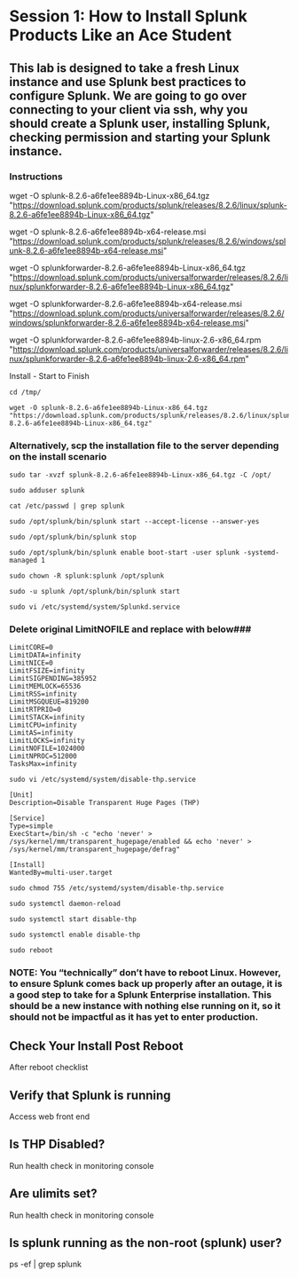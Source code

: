 # Session 1: How to Install Splunk Products Like an Ace Student

## This lab is designed to take a fresh Linux instance and use Splunk best practices to configure Splunk. We are going to go over connecting to your client via ssh, why you should create a Splunk user, installing Splunk, checking permission and starting your Splunk instance.


### Instructions
wget -O splunk-8.2.6-a6fe1ee8894b-Linux-x86_64.tgz "https://download.splunk.com/products/splunk/releases/8.2.6/linux/splunk-8.2.6-a6fe1ee8894b-Linux-x86_64.tgz"

wget -O splunk-8.2.6-a6fe1ee8894b-x64-release.msi "https://download.splunk.com/products/splunk/releases/8.2.6/windows/splunk-8.2.6-a6fe1ee8894b-x64-release.msi"

wget -O splunkforwarder-8.2.6-a6fe1ee8894b-Linux-x86_64.tgz "https://download.splunk.com/products/universalforwarder/releases/8.2.6/linux/splunkforwarder-8.2.6-a6fe1ee8894b-Linux-x86_64.tgz"

wget -O splunkforwarder-8.2.6-a6fe1ee8894b-x64-release.msi "https://download.splunk.com/products/universalforwarder/releases/8.2.6/windows/splunkforwarder-8.2.6-a6fe1ee8894b-x64-release.msi"

wget -O splunkforwarder-8.2.6-a6fe1ee8894b-linux-2.6-x86_64.rpm "https://download.splunk.com/products/universalforwarder/releases/8.2.6/linux/splunkforwarder-8.2.6-a6fe1ee8894b-linux-2.6-x86_64.rpm"

Install - Start to Finish
```
cd /tmp/
```
```
wget -O splunk-8.2.6-a6fe1ee8894b-Linux-x86_64.tgz "https://download.splunk.com/products/splunk/releases/8.2.6/linux/splunk-8.2.6-a6fe1ee8894b-Linux-x86_64.tgz"
```
### Alternatively, scp the installation file to the server depending on the install scenario


``` 
sudo tar -xvzf splunk-8.2.6-a6fe1ee8894b-Linux-x86_64.tgz -C /opt/
```

``` 
sudo adduser splunk
```

``` 
cat /etc/passwd | grep splunk
```

```
sudo /opt/splunk/bin/splunk start --accept-license --answer-yes 
```

```
sudo /opt/splunk/bin/splunk stop
```

```
sudo /opt/splunk/bin/splunk enable boot-start -user splunk -systemd-managed 1
```

```
sudo chown -R splunk:splunk /opt/splunk
```

```
sudo -u splunk /opt/splunk/bin/splunk start
```

```
sudo vi /etc/systemd/system/Splunkd.service
```

### Delete original LimitNOFILE and replace with below###
```
LimitCORE=0
LimitDATA=infinity
LimitNICE=0
LimitFSIZE=infinity
LimitSIGPENDING=385952
LimitMEMLOCK=65536
LimitRSS=infinity
LimitMSGQUEUE=819200
LimitRTPRIO=0
LimitSTACK=infinity
LimitCPU=infinity
LimitAS=infinity
LimitLOCKS=infinity
LimitNOFILE=1024000
LimitNPROC=512000
TasksMax=infinity
```
```
sudo vi /etc/systemd/system/disable-thp.service
```
```
[Unit]
Description=Disable Transparent Huge Pages (THP)

[Service]
Type=simple
ExecStart=/bin/sh -c "echo 'never' > /sys/kernel/mm/transparent_hugepage/enabled && echo 'never' > /sys/kernel/mm/transparent_hugepage/defrag"

[Install]
WantedBy=multi-user.target
```
```
sudo chmod 755 /etc/systemd/system/disable-thp.service
```

```
sudo systemctl daemon-reload
```

```
sudo systemctl start disable-thp
```

```
sudo systemctl enable disable-thp
```

```
sudo reboot
```

### NOTE: You “technically” don’t have to reboot Linux. However, to ensure Splunk comes back up properly after an outage, it is a good step to take for a Splunk Enterprise installation. This should be a new instance with nothing else running on it, so it should not be impactful as it has yet to enter production. 

## Check Your Install Post Reboot
After reboot checklist

## Verify that Splunk is running
Access web front end

## Is THP Disabled?
Run health check in monitoring console

## Are ulimits set?
Run health check in monitoring console

## Is splunk running as the non-root (splunk) user?
ps -ef | grep splunk


